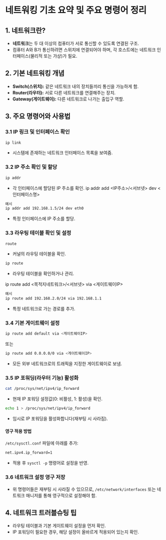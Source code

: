 # 네트워킹 기초 요약 및 주요 명령어 정리

## 1. 네트워크란?

- **네트워크**는 두 대 이상의 컴퓨터가 서로 통신할 수 있도록 연결된 구조.
- 컴퓨터 A와 B가 통신하려면 스위치에 연결되어야 하며, 각 호스트에는 네트워크 인터페이스(물리적 또는 가상)가 필요.

## 2. 기본 네트워킹 개념

- **Switch(스위치):** 같은 네트워크 내의 장치들끼리 통신을 가능하게 함.
- **Router(라우터):** 서로 다른 네트워크를 연결해주는 장치.
- **Gateway(게이트웨이):** 다른 네트워크로 나가는 출입구 역할.

## 3. 주요 명령어와 사용법

### 3.1 IP 링크 및 인터페이스 확인
```bash
ip link
```
- 시스템에 존재하는 네트워크 인터페이스 목록을 보여줌.

### 3.2 IP 주소 확인 및 할당
```bash
ip addr
```
- 각 인터페이스에 할당된 IP 주소를 확인.
ip addr add <IP주소>/<서브넷> dev <인터페이스명>
```bash
예시
ip addr add 192.168.1.5/24 dev eth0
```
- 특정 인터페이스에 IP 주소를 할당.

### 3.3 라우팅 테이블 확인 및 설정
```bash
route
```
- 커널의 라우팅 테이블을 확인.
```bash
ip route
```

- 라우팅 테이블을 확인하거나 관리.

ip route add <목적지네트워크>/<서브넷> via <게이트웨이IP>
```bash
예시
ip route add 192.168.2.0/24 via 192.168.1.1
```
- 특정 네트워크로 가는 경로를 추가.

### 3.4 기본 게이트웨이 설정
```bash
ip route add default via <게이트웨이IP>
```
또는
```bash
ip route add 0.0.0.0/0 via <게이트웨이IP>
```

- 모든 외부 네트워크로의 트래픽을 지정한 게이트웨이로 보냄.

### 3.5 IP 포워딩(라우터 기능) 활성화
```bash
cat /proc/sys/net/ipv4/ip_forward
```

- 현재 IP 포워딩 설정값(0: 비활성, 1: 활성)을 확인.
```bash
echo 1 > /proc/sys/net/ipv4/ip_forward
```

- 임시로 IP 포워딩을 활성화합니다(재부팅 시 사라짐).

#### 영구 적용 방법

`/etc/sysctl.conf` 파일에 아래를 추가:
```bash
net.ipv4.ip_forward=1
```

- 적용 후 `sysctl -p` 명령어로 설정을 반영.

### 3.6 네트워크 설정 영구 저장

- 위 명령어들은 재부팅 시 사라질 수 있으므로, `/etc/network/interfaces` 또는 네트워크 매니저를 통해 영구적으로 설정해야 함.

## 4. 네트워크 트러블슈팅 팁

- 라우팅 테이블과 기본 게이트웨이 설정을 먼저 확인.
- IP 포워딩이 필요한 경우, 해당 설정이 올바르게 적용되어 있는지 확인.
